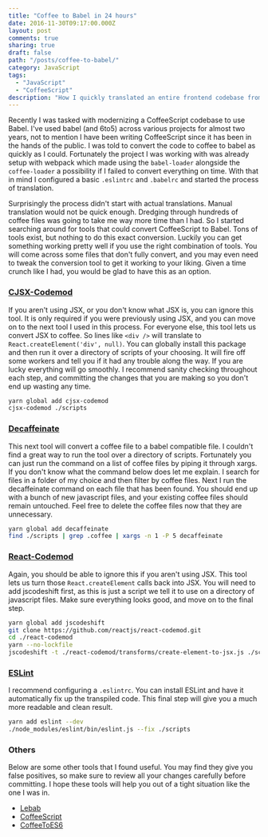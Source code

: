 ```yaml
---
title: "Coffee to Babel in 24 hours"
date: 2016-11-30T09:17:00.000Z
layout: post
comments: true
sharing: true
draft: false
path: "/posts/coffee-to-babel/"
category: JavaScript
tags:
  - "JavaScript"
  - "CoffeeScript"
description: "How I quickly translated an entire frontend codebase from coffee to babel."
---
```


Recently I was tasked with modernizing a CoffeeScript codebase to use Babel. I've used babel (and 6to5) across various projects for almost two years, not to mention I have been writing CoffeeScript since it has been in the hands of the public. I was told to convert the code to coffee to babel as quickly as I could. Fortunately the project I was working with was already setup with webpack which made using the `babel-loader` alongside the `coffee-loader` a possibility if I failed to convert everything on time. With that in mind I configured a basic `.eslintrc` and `.babelrc` and started the process of translation.

Surprisingly the process didn't start with actual translations. Manual translation would not be quick enough. Dredging through hundreds of coffee files was going to take me way more time than I had. So I started searching around for tools that could convert CoffeeScript to Babel. Tons of tools exist, but nothing to do this exact conversion. Luckily you can get something working pretty well if you use the right combination of tools. You will come across some files that don't fully convert, and you may even need to tweak the conversion tool to get it working to your liking. Given a time crunch like I had, you would be glad to have this as an option.

### [CJSX-Codemod](https://github.com/jsdf/cjsx-codemod)

If you aren't using JSX, or you don't know what JSX is, you can ignore this tool. It is only required if you were previously using JSX, and you can move on to the next tool I used in this process. For everyone else, this tool lets us convert JSX to coffee. So lines like `<div />` will translate to `React.createElement('div', null)`. You can globally install this package and then run it over a directory of scripts of your choosing. It will fire off some workers and tell you if it had any trouble along the way. If you are lucky everything will go smoothly. I recommend sanity checking throughout each step, and committing the changes that you are making so you don't end up wasting any time.

```bash
yarn global add cjsx-codemod
cjsx-codemod ./scripts
```

### [Decaffeinate](https://github.com/decaffeinate/decaffeinate)

This next tool will convert a coffee file to a babel compatible file. I couldn't find a great way to run the tool over a directory of scripts. Fortunately you can just run the command on a list of coffee files by piping it through xargs. If you don't know what the command below does let me explain. I search for files in a folder of my choice and then filter by coffee files. Next I run the decaffeinate command on each file that has been found. You should end up with a bunch of new javascript files, and your existing coffee files should remain untouched. Feel free to delete the coffee files now that they are unnecessary.

```bash
yarn global add decaffeinate
find ./scripts | grep .coffee | xargs -n 1 -P 5 decaffeinate
```

### [React-Codemod](https://github.com/reactjs/react-codemod)

Again, you should be able to ignore this if you aren't using JSX. This tool lets us turn those `React.createElement` calls back into JSX. You will need to add jscodeshift first, as this is just a script we tell it to use on a directory of javascript files. Make sure everything looks good, and move on to the final step.

```bash
yarn global add jscodeshift
git clone https://github.com/reactjs/react-codemod.git
cd ./react-codemod
yarn --no-lockfile
jscodeshift -t ./react-codemod/transforms/create-element-to-jsx.js ./scripts --no-explicit-require
```

### [ESLint](https://github.com/eslint/eslint)

I recommend configuring a `.eslintrc`. You can install ESLint and have it automatically fix up the transpiled code. This final step will give you a much more readable and clean result.

```bash
yarn add eslint --dev
./node_modules/eslint/bin/eslint.js --fix ./scripts
```

### Others

Below are some other tools that I found useful. You may find they give you false positives, so make sure to review all your changes carefully before committing. I hope these tools will help you out of a tight situation like the one I was in.

* [Lebab](https://github.com/lebab/lebab)
* [CoffeeScript](http://coffeescript.org/#usage)
* [CoffeeToES6](https://github.com/kriszyp/coffeetoes6)
